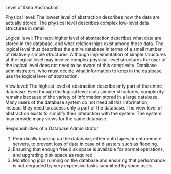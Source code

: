 Level of Data Abstraction

Physical level: The lowest level of abstraction describes how the data are actually stored. 
The physical level describes complex low-level data structures in detail.

Logical level: The next-higher level of abstraction describes what data are stored in the database, and what 
relationships exist among those data. The logical level thus describes the entire database in terms of a small number 
of relatively simple structures. Although implementation of simple structures at the logical level may involve 
complex physical-level structures the user of the logical level does not need to be aware of this complexity. 
Database administrators, who must decide what information to keep in the database, use the logical level of abstraction.

View level: The highest level of abstraction describe only part of the entire database. Even though the logical level 
uses simpler structures, complexity remains because of the variety of information stored in a large database. 
Many users of the database system do not need all this information; instead, they need to access only a part of the database. 
The view level of abstraction exists to simplify their interaction with the system. The system may provide many views for 
the same database. 

Responsibilities of a Database Administrator
1. Periodically backing up the database, either onto tapes or onto remote servers, to prevent loss of data in case of disasters such as flooding.
2. Ensuring that enough free disk space is available for normal operations, and upgrading disk space as required.
3. Monitoring jobs running on the database and ensuring that performance is not degraded by very expensive tasks submitted by some users.

